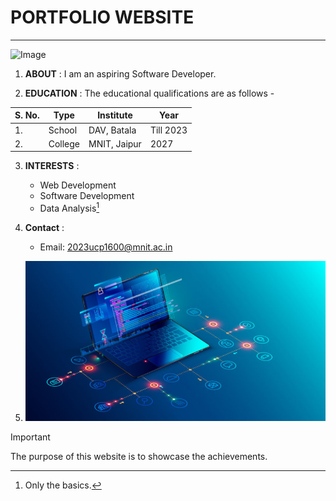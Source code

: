 
# **PORTFOLIO WEBSITE**


---
![Image](imageFile21600.jpeg)


1. **ABOUT** : I am an aspiring Software Developer.


2. **EDUCATION** : The educational qualifications are as follows -

| S. No.|Type | Institute | Year |
|-------|-----|-----------|------|
|1.     |School|DAV, Batala|Till 2023|
|2.     |College| MNIT, Jaipur| 2027|
 

3. **INTERESTS** : 
 	- Web Development
 	- Software Development
 	- Data Analysis[^1]
 	

4. **Contact** :
	- Email: 2023ucp1600@mnit.ac.in


5. ![Image](imageFile1600.jpg)



> [!IMPORTANT]
> The purpose of this website is to showcase the achievements.


[^1]: Only the basics.



